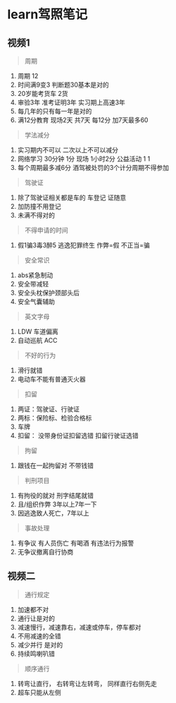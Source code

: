 # learn驾照笔记

## 视频1

> 周期

1. 周期 12
2. 时间满9变3 判断题30基本是对的
3. 20岁能考货车 2货
4. 审验3年 准考证明3年 实习期上高速3年
5. 每几年的只有每一年是对的
6. 满12分教育 现场2天 共7天 每12分 加7天最多60

> 学法减分

1. 实习期内不可以 二次以上不可以减分
2. 网络学习 30分钟 1分 现场 1小时2分 公益活动 1 1
3. 每个周期最多减6分 酒驾被处罚的3个计分周期不得参加

> 驾驶证

1. 除了驾驶证相关都是车的 车登记 证随意
2. 加防撞不用登记
3. 未满不得对的

> 不得申请的时间

1. 假1骗3毒3醉5 逃逸犯罪终生 作弊=假 不正当=骗

> 安全常识

1. abs紧急制动
2. 安全带减轻
3. 安全头枕保护颈部头后
4. 安全气囊辅助

> 英文字母

1. LDW 车道偏离
2. 自动巡航 ACC

> 不好的行为

1. 滑行就错
2. 电动车不能有普通灭火器

> 扣留

1. 两证：驾驶证、行驶证
2. 两标：保险标、检验合格标
3. 车牌
4. 扣留： 没带身份证扣留选错 扣留行驶证选错

> 拘留

1. 跟钱在一起拘留对 不带钱错

> 判刑项目

1. 有拘役的就对 刑字结尾就错
2. 且/组织作弊 3年以上7年一下
3. 因逃逸致人死亡，7年以上

> 事故处理

1. 有争议 有人员伤亡 有喝酒 有违法行为报警
2. 无争议撤离自行协商

## 视频二

> 通行规定

1. 加速都不对
2. 通行让是对的
3. 减速慢行，减速靠右，减速或停车，停车都对
4. 不用减速的全错
5. 减少并行 是对的
6. 持续鸣喇叭错

> 顺序通行

1. 转弯让直行， 右转弯让左转弯， 同样直行右侧先走
2. 超车只能从左侧
